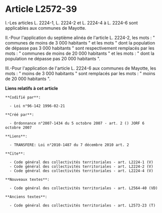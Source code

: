 # Article L2572-39

I.-Les articles L. 2224-1, L. 2224-2 et L. 2224-4 à L. 2224-6 sont applicables aux communes de Mayotte. 

II.-Pour l'application du septième alinéa de l'article L. 2224-2, les mots : " communes de moins de 3 000 habitants " et les
mots " dont la population de dépasse pas 3 000 habitants " sont respectivement remplacés par les mots : " communes de moins
de 20 000 habitants " et les mots : " dont la population ne dépasse pas 20 000 habitants ". 

III.-Pour l'application de l'article L. 2224-6 aux communes de Mayotte, les mots : " moins de 3 000 habitants " sont
remplacés par les mots : " moins de 20 000 habitants ".

**Liens relatifs à cet article**

	**Codifié par**:

	  - Loi n°96-142 1996-02-21

	**Créé par**:

	  - Ordonnance n°2007-1434 du 5 octobre 2007 - art. 2 () JORF 6 octobre 2007

	**Liens**:

	  - TRANSFERE: Loi n°2010-1487 du 7 décembre 2010 art. 2

	**Cite**:

	  - Code général des collectivités territoriales - art. L2224-1 (V)
	  - Code général des collectivités territoriales - art. L2224-2 (V)
	  - Code général des collectivités territoriales - art. L2224-4 (V)

	**Nouveaux textes**:

	  - Code général des collectivités territoriales - art. L2564-40 (VD)

	**Anciens textes**:

	  - Code général des collectivités territoriales - art. L2573-23 (T)
